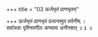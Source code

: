 +++
title = "03 ऊर्जभृतं प्राणभृतम्"

+++
ऊर्जभृतं प्राणभृतं प्रजानामुत तर्पणीम् ।  
सर्वास्ताः पृश्निपर्णीतः कण्वामा अनीनशत् ॥ ३ ॥